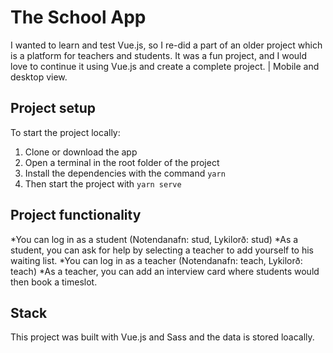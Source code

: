 # The School App
I wanted to learn and test Vue.js, so I re-did a part of an older project which is a platform for teachers and students. It was a fun project, and I would love to continue it using Vue.js and create a complete project.
| Mobile and desktop view.

## Project setup
To start the project locally: 
  1. Clone or download the app
  2. Open a terminal in the root folder of the project
  3. Install the dependencies with the command `yarn`
  4. Then start the project with `yarn serve`

## Project functionality
  *You can log in as a student (Notendanafn: stud, Lykilorð: stud)
  *As a student, you can ask for help by selecting a teacher to add yourself to his waiting list.
  *You can log in as a teacher (Notendanafn: teach, Lykilorð: teach)
  *As a teacher, you can add an interview card where students would then book a timeslot.

## Stack
This project was built with Vue.js and Sass and the data is stored loacally.
